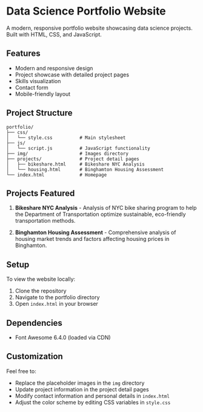 # Data Science Portfolio Website

A modern, responsive portfolio website showcasing data science projects. Built with HTML, CSS, and JavaScript.

## Features

- Modern and responsive design
- Project showcase with detailed project pages
- Skills visualization
- Contact form
- Mobile-friendly layout

## Project Structure

```
portfolio/
├── css/
│   └── style.css          # Main stylesheet
├── js/
│   └── script.js          # JavaScript functionality
├── img/                   # Images directory
├── projects/              # Project detail pages
│   ├── bikeshare.html     # Bikeshare NYC Analysis
│   └── housing.html       # Binghamton Housing Assessment
└── index.html             # Homepage
```

## Projects Featured

1. **Bikeshare NYC Analysis** - Analysis of NYC bike sharing program to help the Department of Transportation optimize sustainable, eco-friendly transportation methods.

2. **Binghamton Housing Assessment** - Comprehensive analysis of housing market trends and factors affecting housing prices in Binghamton.

## Setup

To view the website locally:

1. Clone the repository
2. Navigate to the portfolio directory
3. Open `index.html` in your browser

## Dependencies

- Font Awesome 6.4.0 (loaded via CDN)

## Customization

Feel free to:
- Replace the placeholder images in the `img` directory
- Update project information in the project detail pages
- Modify contact information and personal details in `index.html`
- Adjust the color scheme by editing CSS variables in `style.css` 